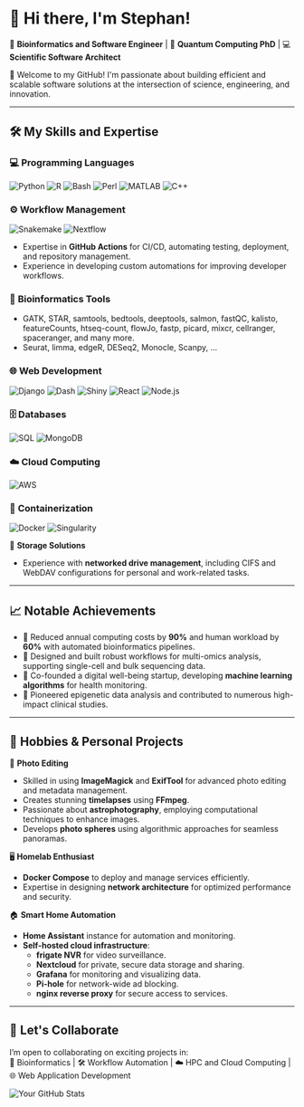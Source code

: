 # 👋 Hi there, I'm Stephan!  

🔬 **Bioinformatics and Software Engineer** | 🧬 **Quantum Computing PhD** | 💻 **Scientific Software Architect**  

🌟 Welcome to my GitHub! I'm passionate about building efficient and scalable software solutions at the intersection of science, engineering, and innovation.

---

## 🛠️ **My Skills and Expertise**

### 💻 **Programming Languages**
![Python](https://img.shields.io/badge/Python-3776AB?style=for-the-badge&logo=python&logoColor=white) 
![R](https://img.shields.io/badge/R-276DC3?style=for-the-badge&logo=r&logoColor=white) 
![Bash](https://img.shields.io/badge/Bash-4EAA25?style=for-the-badge&logo=gnubash&logoColor=white)
![Perl](https://img.shields.io/badge/Perl-39457E?style=for-the-badge&logo=perl&logoColor=white)
![MATLAB](https://img.shields.io/badge/MATLAB-0076A8?style=for-the-badge&logo=mathworks&logoColor=white)
![C++](https://img.shields.io/badge/C++-00599C?style=for-the-badge&logo=cplusplus&logoColor=white)

### ⚙️ **Workflow Management**
![Snakemake](https://img.shields.io/badge/Snakemake-3399FF?style=for-the-badge&logo=snakemake&logoColor=white) 
![Nextflow](https://img.shields.io/badge/Nextflow-009688?style=for-the-badge&logo=nextflow&logoColor=white)
- Expertise in **GitHub Actions** for CI/CD, automating testing, deployment, and repository management.  
- Experience in developing custom automations for improving developer workflows.

### 🧬 **Bioinformatics Tools**
- GATK, STAR, samtools, bedtools, deeptools, salmon, fastQC, kalisto, featureCounts, htseq-count, flowJo, fastp, picard, mixcr, cellranger, spaceranger, and many more.
- Seurat, limma, edgeR, DESeq2, Monocle, Scanpy, ...
### 🌐 **Web Development**
![Django](https://img.shields.io/badge/Django-092E20?style=for-the-badge&logo=django&logoColor=white) 
![Dash](https://img.shields.io/badge/Dash-017CEE?style=for-the-badge&logo=plotly&logoColor=white) 
![Shiny](https://img.shields.io/badge/Shiny-276DC3?style=for-the-badge&logo=r&logoColor=white)
![React](https://img.shields.io/badge/React-61DAFB?style=for-the-badge&logo=react&logoColor=white)
![Node.js](https://img.shields.io/badge/Node.js-339933?style=for-the-badge&logo=nodedotjs&logoColor=white)

### 🗄️ **Databases**
![SQL](https://img.shields.io/badge/SQL-4479A1?style=for-the-badge&logo=mysql&logoColor=white) 
![MongoDB](https://img.shields.io/badge/MongoDB-47A248?style=for-the-badge&logo=mongodb&logoColor=white)

### ☁️ **Cloud Computing**
![AWS](https://img.shields.io/badge/AWS-232F3E?style=for-the-badge&logo=amazonaws&logoColor=white)

### 🐳 **Containerization**
![Docker](https://img.shields.io/badge/Docker-2496ED?style=for-the-badge&logo=docker&logoColor=white) 
![Singularity](https://img.shields.io/badge/Singularity-FF9E0F?style=for-the-badge)

💾 **Storage Solutions**  
- Experience with **networked drive management**, including CIFS and WebDAV configurations for personal and work-related tasks.
---

## 📈 **Notable Achievements**

- 🎯 Reduced annual computing costs by **90%** and human workload by **60%** with automated bioinformatics pipelines.  
- 🚀 Designed and built robust workflows for multi-omics analysis, supporting single-cell and bulk sequencing data.  
- 🧠 Co-founded a digital well-being startup, developing **machine learning algorithms** for health monitoring.  
- 🧬 Pioneered epigenetic data analysis and contributed to numerous high-impact clinical studies.  

---

## 🎨 **Hobbies & Personal Projects**

🌟 **Photo Editing**  
- Skilled in using **ImageMagick** and **ExifTool** for advanced photo editing and metadata management.
- Creates stunning **timelapses** using **FFmpeg**.  
- Passionate about **astrophotography**, employing computational techniques to enhance images.  
- Develops **photo spheres** using algorithmic approaches for seamless panoramas.

🖥️ **Homelab Enthusiast**  
- **Docker Compose** to deploy and manage services efficiently.  
- Expertise in designing **network architecture** for optimized performance and security.

🏠 **Smart Home Automation**  
- **Home Assistant** instance for automation and monitoring.  
- **Self-hosted cloud infrastructure**:  
  - **frigate NVR** for video surveillance.  
  - **Nextcloud** for private, secure data storage and sharing.
  - **Grafana** for monitoring and visualizing data.
  - **Pi-hole** for network-wide ad blocking.
  - **nginx reverse proxy** for secure access to services.

---

## 🤝 **Let's Collaborate**

I’m open to collaborating on exciting projects in:  
🔬 Bioinformatics | 🛠️ Workflow Automation | ☁️ HPC and Cloud Computing | 🌐 Web Application Development  



![Your GitHub Stats](https://github-readme-stats.vercel.app/api?username=spribitzer&show_icons=true&count_private=true&hide=prs&theme=light)



